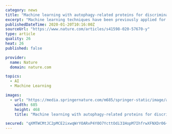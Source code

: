 ```yaml
---
category: news
title: "Machine learning with autophagy-related proteins for discriminating renal cell carcinoma subtypes"
excerpt: "Machine learning techniques have been previously applied for classification of tumors based largely on morphological features of tumor cells recognized in H&E images. Here, we tested the possibility of using numeric data acquired from software-based quantification of certain marker proteins, i.e. key autophagy proteins (ATGs), obtained from ..."
publishedDateTime: 2020-01-20T10:16:00Z
sourceUrl: "https://www.nature.com/articles/s41598-020-57670-y"
type: article
quality: 26
heat: 26
published: false

provider:
  name: Nature
  domain: nature.com

topics:
  - AI
  - Machine Learning

images:
  - url: "https://media.springernature.com/m685/springer-static/image/art%3A10.1038%2Fs41598-020-57670-y/MediaObjects/41598_2020_57670_Fig1_HTML.png"
    width: 685
    height: 468
    title: "Machine learning with autophagy-related proteins for discriminating renal cell carcinoma subtypes"

secured: "qXMTWCMtJC2pMCE2ixwqWrYOARxP4Y0O7YcttOdi31HopM7IhfrwXFNXDr06+uX8Q6oway48Npy1W39Y9RiAF2/nQ7F1Bg65fYs6bV573gv7VQ088qdxt9ZkOPdIHP8NUHLqbowxo0i6COM0HSmW+aWldOPi3JsesJWu//hhlp+PLHV+mIpNjBorNQShpP6KtCIrOQPbQVRmVMIepX8wdwnoe/ECMjVWtfvQ0YTllr7LH73dF078bP2wjbYldtpwL+K7TU9gGsHh1RiK61Yh4qG6PX4N0zMo3wvRpNaezlPHVjZcVebMjJHVlp4CI8YMvmpMuDXRzYftPKtkz4Qu+kUlHViQZkEpelE/iP5OsMJ84P/GP5NoTySTq8mvqpGTeTXAa+JADvkP3zNkG29v6Hu6yc2tsVVF+8rsQsxT244UYWKH27XKkozeXsEfLrayXA+nQVRxbIp8ToQekgPH8g==;JbK4dnQ6Xz/6LvrB7c+ZOw=="
---
```


